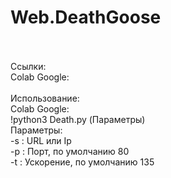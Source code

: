 # Web.DeathGoose
<br>
<br>Ссылки:
<br>  Colab Google: 
<br>
<br>Использование:
<br>	Colab Google:
<br>                !python3 Death.py (Параметры)
<br>Параметры:
<br>	-s : URL или Ip
<br>	-p : Порт, по умолчанию 80
<br>	-t : Ускорение, по умолчанию 135
